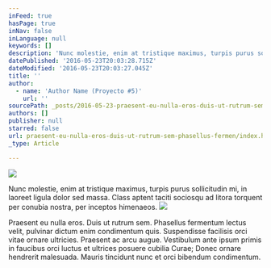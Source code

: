 ```yaml
---
inFeed: true
hasPage: true
inNav: false
inLanguage: null
keywords: []
description: 'Nunc molestie, enim at tristique maximus, turpis purus sollicitudin mi, in laoreet ligula dolor sed massa. Class aptent taciti sociosqu ad litora torquent per conubia nostra, per inceptos himenaeos.'
datePublished: '2016-05-23T20:03:28.715Z'
dateModified: '2016-05-23T20:03:27.045Z'
title: ''
author:
  - name: 'Author Name (Proyecto #5)'
    url: ''
sourcePath: _posts/2016-05-23-praesent-eu-nulla-eros-duis-ut-rutrum-sem-phasellus-fermen.md
authors: []
publisher: null
starred: false
url: praesent-eu-nulla-eros-duis-ut-rutrum-sem-phasellus-fermen/index.html
_type: Article

---
```

![](https://the-grid-user-content.s3-us-west-2.amazonaws.com/773f8897-2bfb-4117-a316-de49d95f0c10.jpg)

Nunc molestie, enim at tristique maximus, turpis purus sollicitudin mi, in laoreet ligula dolor sed massa. Class aptent taciti sociosqu ad litora torquent per conubia nostra, per inceptos himenaeos.
![](https://the-grid-user-content.s3-us-west-2.amazonaws.com/bcfe19a4-0e8a-4d9b-a8a9-6d6f0bb785de.jpg)

Praesent eu nulla eros. Duis ut rutrum sem. Phasellus fermentum lectus velit, pulvinar dictum enim condimentum quis. Suspendisse facilisis orci vitae ornare ultricies. Praesent ac arcu augue. Vestibulum ante ipsum primis in faucibus orci luctus et ultrices posuere cubilia Curae; Donec ornare hendrerit malesuada. Mauris tincidunt nunc et orci bibendum condimentum.